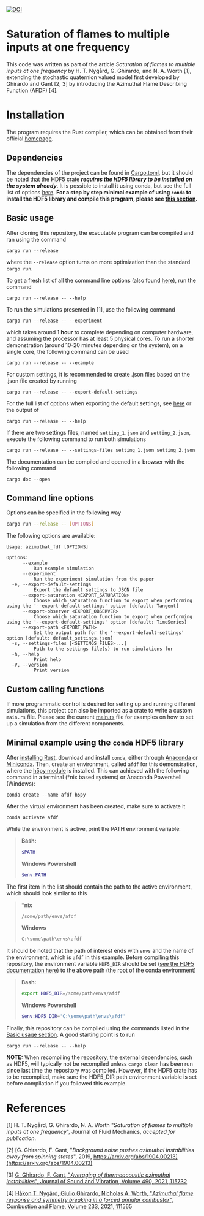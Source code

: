 [![DOI](https://zenodo.org/badge/713919474.svg)](https://zenodo.org/doi/10.5281/zenodo.10071466)

# Saturation of flames to multiple inputs at one frequency

This code was written as part of the article *Saturation of flames to multiple inputs at one frequency* by H. T. Nygård, G. Ghirardo, and N. A. Worth [1], extending the stochastic quaternion valued model first developed by Ghirardo and Gant [2, 3] by introducing the Azimuthal Flame Describing Function (AFDF) [4].

# Installation

The program requires the Rust compiler, which can be obtained from their official [homepage](https://www.rust-lang.org/).

## Dependencies

The dependencies of the project can be found in [Cargo.toml](Cargo.toml), but it should be noted that the [HDF5 crate](https://crates.io/crates/hdf5) ***requires the HDF5 library to be installed on the system already***.
It is possible to install it using conda, but see the full list of options [here](https://crates.io/crates/hdf5).
**For a step by step minimal example of using `conda` to install the HDF5 library and compile this program, please see [this section](#minimal-example-using-the-conda-hdf5-library).**

## Basic usage

After cloning this repository, the executable program can be compiled and ran using the command
```console
cargo run --release
```
where the `--release` option turns on more optimization than the standard `cargo run`.

To get a fresh list of all the command line options (also found [here](#command-line-options)), run the command
```console
cargo run --release -- --help
```
To run the simulations presented in [1], use the following command
```console
cargo run --release -- --experiment
```
which takes around **1 hour** to complete depending on computer hardware, and assuming the processor has at least 5 physical cores.
To run a shorter demonstration (around 10-20 minutes depending on the system), on a single core, the following command can be used
```console
cargo run --release -- --example
```

For custom settings, it is recommended to create .json files based on the .json file created by running
```console
cargo run --release -- --export-default-settings
```
For the full list of options when exporting the default settings, see [here](#command-line-options) or the output of 
```console
cargo run --release -- --help
```
If there are two settings files, named `setting_1.json` and `setting_2.json`, execute the following command to run both simulations
```console
cargo run --release -- --settings-files setting_1.json setting_2.json
```
The documentation can be compiled and opened in a browser with the following command
```console
cargo doc --open
```

## Command line options

Options can be specified in the following way
```bash
cargo run --release -- [OPTIONS]
```
The following options are available:
```
Usage: azimuthal_fdf [OPTIONS]

Options:
      --example
          Run example simulation
      --experiment
          Run the experiment simulation from the paper
  -e, --export-default-settings
          Export the default settings to JSON file
      --export-saturation <EXPORT_SATURATION>
          Choose which saturation function to export when performing using the '--export-default-settings' option [default: Tangent]
      --export-observer <EXPORT_OBSERVER>
          Choose which saturation function to export when performing using the '--export-default-settings' option [default: TimeSeries]
      --export-path <EXPORT_PATH>
          Set the output path for the '--export-default-settings' option [default: default_settings.json]
  -s, --settings-files [<SETTINGS_FILES>...]
          Path to the settings file(s) to run simulations for
  -h, --help
          Print help
  -V, --version
          Print version
```

## Custom calling functions

If more programmatic control is desired for setting up and running different simulations, this project can also be imported as a crate to write a custom `main.rs` file.
Please see the current [main.rs](src/main.rs) file for examples on how to set up a simulation from the different components.

## Minimal example using the `conda` HDF5 library


After [installing Rust](https://www.rust-lang.org/), download and install `conda`, either through [Anaconda](https://www.anaconda.com/download) or [Miniconda](https://docs.conda.io/projects/miniconda/en/latest/).
Then, create an environment, called `afdf` for this demonstration, where the [h5py module](https://anaconda.org/anaconda/h5py) is installed.
This can achieved with the following command in a terminal (*nix based systems) or Anaconda Powershell (Windows):
```console
conda create --name afdf h5py
``` 
After the virtual environment has been created, make sure to activate it
```console
conda activate afdf
```
While the environment is active, print the PATH environment variable:

>**Bash:**
>```bash
>$PATH
>```
>**Windows Powershell**
>```powershell
>$env:PATH
>```
The first item in the list should contain the path to the active environment, which should look similar to this
>***nix**
>```bash
>/some/path/envs/afdf
>```
> **Windows**
>```powershell
>C:\some\path\envs\afdf
>```
It should be noted that the path of interest ends with `envs` and the name of the environment, which is `afdf` in this example.
Before compiling this repository, the environment variable `HDF5_DIR` should be set ([see the HDF5 documentation here](https://crates.io/crates/hdf5)) to the above path (the root of the conda environment)
> **Bash:**
>```bash
> export HDF5_DIR=/some/path/envs/afdf
>```
> **Windows Powershell**
> ```powershell
> $env:HDF5_DIR='C:\some\path\envs\afdf'
>```
Finally, this repository can be compiled using the commands listed in the [Basic usage section](#basic-usage). A good starting point is to run
```console
cargo run --release -- --help
```

**NOTE:** When recompiling the repository, the external dependencies, such as HDF5, will typically not be recompiled unless `cargo clean` has been run since last time the repository was compiled. However, if the HDF5 crate has to be recompiled, make sure the HDF5_DIR path environment variable is set before compilation if you followed this example.



# References

[1] H. T. Nygård, G. Ghirardo, N. A. Worth "*Saturation of flames to multiple inputs at one frequency*", Journal of Fluid Mechanics, *accepted for publication*.

[2] [G. Ghirardo, F. Gant, "*Background noise pushes azimuthal instabilities away from spinning states*", 2019, https://arxiv.org/abs/1904.00213](https://arxiv.org/abs/1904.00213)

[3] [G. Ghirardo, F. Gant, "*Averaging of thermoacoustic azimuthal instabilities*", Journal of Sound and Vibration, Volume 490, 2021, 115732](https://www.sciencedirect.com/science/article/pii/S0022460X20305629)

[4] [Håkon T. Nygård, Giulio Ghirardo, Nicholas A. Worth, "*Azimuthal flame response and symmetry breaking in a forced annular combustor*", Combustion and Flame, Volume 233, 2021, 111565](https://www.sciencedirect.com/science/article/pii/S0010218021003084)